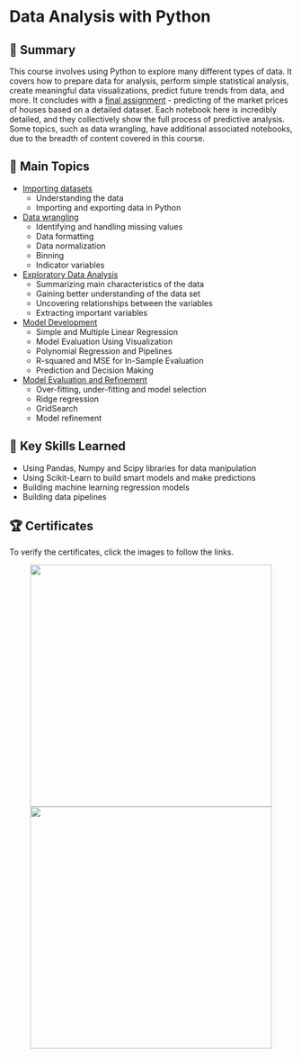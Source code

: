 # Data Analysis with Python


## 📄 Summary 
This course involves using Python to explore many different types of data. It covers how to prepare data for analysis, perform simple statistical analysis, create meaningful data visualizations, predict future trends from data, and more. It concludes with a [final assignment](https://github.com/DanielBarnes18/IBM-Data-Science-Professional-Certificate/blob/main/07.%20Data%20Analysis%20with%20Python/Final%20Assignment%20-%20House%20Price%20Predictions.ipynb) - predicting of the market prices of houses based on a detailed dataset. Each notebook here is incredibly detailed, and they collectively show the full process of predictive analysis. Some topics, such as data wrangling, have additional associated notebooks, due to the breadth of content covered in this course. 

## 📑 Main Topics 
- [Importing datasets](https://github.com/DanielBarnes18/IBM-Data-Science-Professional-Certificate/tree/main/07.%20Data%20Analysis%20with%20Python/01.%20Importing%20Datasets)
  - Understanding the data
  - Importing and exporting data in Python
- [Data wrangling](https://github.com/DanielBarnes18/IBM-Data-Science-Professional-Certificate/tree/main/07.%20Data%20Analysis%20with%20Python/02.%20Data%20Wrangling)
  - Identifying and handling missing values
  - Data formatting
  - Data normalization
  - Binning
  - Indicator variables
- [Exploratory Data Analysis](https://github.com/DanielBarnes18/IBM-Data-Science-Professional-Certificate/tree/main/07.%20Data%20Analysis%20with%20Python/03.%20Exploratory%20Data%20Analysis)
  - Summarizing main characteristics of the data
  - Gaining better understanding of the data set
  - Uncovering relationships between the variables
  - Extracting important variables
- [Model Development](https://github.com/DanielBarnes18/IBM-Data-Science-Professional-Certificate/tree/main/07.%20Data%20Analysis%20with%20Python/04.%20Model%20Development)
  - Simple and Multiple Linear Regression
  - Model Evaluation Using Visualization
  - Polynomial Regression and Pipelines
  - R-squared and MSE for In-Sample Evaluation
  - Prediction and Decision Making
- [Model Evaluation and Refinement](https://github.com/DanielBarnes18/IBM-Data-Science-Professional-Certificate/tree/main/07.%20Data%20Analysis%20with%20Python/05.%20Model%20Evaluation%20and%20Refinement)
  - Over-fitting, under-fitting and model selection
  - Ridge regression
  - GridSearch
  - Model refinement


## 🔑 Key Skills Learned 
- Using Pandas, Numpy and Scipy libraries for data manipulation
- Using Scikit-Learn to build smart models and make predictions
- Building machine learning regression models
- Building data pipelines

## 🏆 Certificates 
To verify the certificates, click the images to follow the links.

<p align="middle">
  <a href="https://coursera.org/share/2daccb48d8d6e3e6cc4f4e1ec0d883f4"><img src="https://user-images.githubusercontent.com/84391594/152701547-05a52204-0358-4c0a-bbde-e2943715e945.png" height="430"></a>
  <a href="https://www.credly.com/badges/f7456ebe-2bb3-4e14-ac2a-ef8f4e3bd1c3/public_url"><img src="https://user-images.githubusercontent.com/84391594/152701477-667b4c2e-1cac-43c4-bf0e-bef3d8657ff2.png" height="430"></a>
</p>
